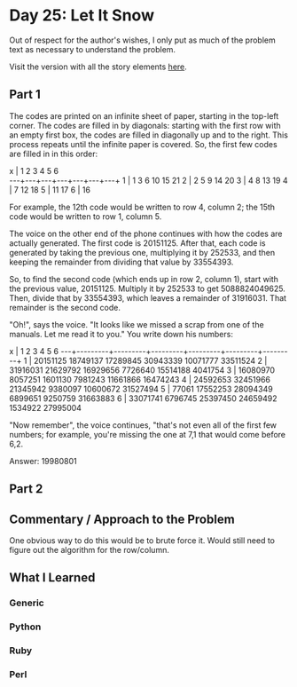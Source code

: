 # Day 25: Let It Snow

Out of respect for the author's wishes, I only put as much of the problem text as necessary to understand the problem.

Visit the version with all the story elements [here](https://adventofcode.com/2015/day/25).

## Part 1
The codes are printed on an infinite sheet of paper, starting in the top-left corner. The codes are filled in by diagonals: starting with the first row with an empty first box, the codes are filled in diagonally up and to the right. This process repeats until the infinite paper is covered. So, the first few codes are filled in in this order:

  x   | 1   2   3   4   5   6  
  ---+---+---+---+---+---+---+
   1 |  1   3   6  10  15  21
   2 |  2   5   9  14  20
   3 |  4   8  13  19
   4 |  7  12  18
   5 | 11  17
   6 | 16

For example, the 12th code would be written to row 4, column 2; the 15th code would be written to row 1, column 5.

The voice on the other end of the phone continues with how the codes are actually generated. The first code is 20151125. After that, each code is generated by taking the previous one, multiplying it by 252533, and then keeping the remainder from dividing that value by 33554393.

So, to find the second code (which ends up in row 2, column 1), start with the previous value, 20151125. Multiply it by 252533 to get 5088824049625. Then, divide that by 33554393, which leaves a remainder of 31916031. That remainder is the second code.

"Oh!", says the voice. "It looks like we missed a scrap from one of the manuals. Let me read it to you." You write down his numbers:

  x   |    1         2         3         4         5         6
  ---+---------+---------+---------+---------+---------+---------+
   1 | 20151125  18749137  17289845  30943339  10071777  33511524
   2 | 31916031  21629792  16929656   7726640  15514188   4041754
   3 | 16080970   8057251   1601130   7981243  11661866  16474243
   4 | 24592653  32451966  21345942   9380097  10600672  31527494
   5 |    77061  17552253  28094349   6899651   9250759  31663883
   6 | 33071741   6796745  25397450  24659492   1534922  27995004

"Now remember", the voice continues, "that's not even all of the first few numbers; for example, you're missing the one at 7,1 that would come before 6,2.

Answer: 19980801
## Part 2

## Commentary / Approach to the Problem
One obvious way to do this would be to brute force it. Would still need to figure out the algorithm for the row/column. 

## What I Learned

### Generic

### Python

### Ruby

### Perl

